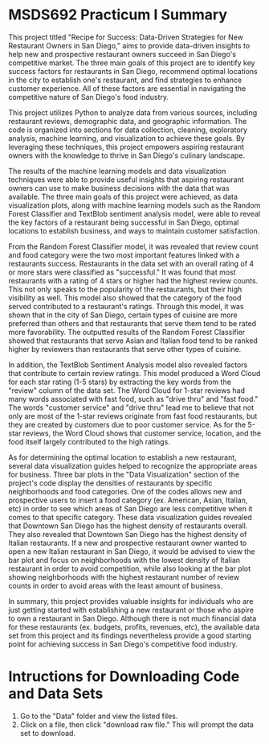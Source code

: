 # MSDS692 Practicum I Summary
This project titled "Recipe for Success: Data-Driven Strategies for New Restaurant Owners in San Diego," aims to provide data-driven insights to help new and prospective restaurant owners succeed in San Diego's competitive market. The three main goals of this project are to identify key success factors for restaurants in San Diego, recommend optimal locations in the city to establish one's restaurant, and find strategies to enhance customer experience. All of these factors are essential in navigating the competitive nature of San Diego's food industry.

This project utilizes Python to analyze data from various sources, including restaurant reviews, demographic data, and geographic information. The code is organized into sections for data collection, cleaning, exploratory analysis, machine learning, and visualization to achieve these goals. By leveraging these techniques, this project empowers aspiring restaurant owners with the knowledge to thrive in San Diego's culinary landscape.

The results of the machine learning models and data visualization techniques were able to provide useful insights that aspiring restaurant owners can use to make business decisions with the data that was available. The three main goals of this project were achieved, as data visualization plots, along with machine learning models such as the Random Forest Classifier and TextBlob sentiment analysis model, were able to reveal the key factors of a restaurant being successful in San Diego, optimal locations to establish business, and ways to maintain customer satisfaction. 

From the Random Forest Classifier model, it was revealed that review count and food category were the two most important features linked with a restaurants success. Restaurants in the data set with an overall rating of 4 or more stars were classified as "successful." It was found that most restaurants with a rating of 4 stars or higher had the highest review counts. This not only speaks to the popularity of the restaurants, but their high visibility as well. This model also showed that the category of the food served contributed to a restaurant's ratings. Through this model, it was shown that in the city of San Diego, certain types of cuisine are more preferred than others and that restaurants that serve them tend to be rated more favorability. The outputted results of the Random Forest Classifier showed that restaurants that serve Asian and Italian food tend to be ranked higher by reviewers than restaurants that serve other types of cuisine. 

In addition, the TextBlob Sentiment Analysis model also revealed factors that contribute to certain review ratings. This model produced a Word Cloud for each star rating (1-5 stars) by extracting the key words from the "review" column of the data set. The Word Cloud for 1-star reviews had many words associated with fast food, such as "drive thru" and "fast food." The words "customer service" and "drive thru" lead me to believe that not only are most of the 1-star reviews originate from fast food restaurants, but they are created by customers due to poor customer service. As for the 5-star reviews, the Word Cloud shows that customer service, location, and the food itself largely contributed to the high ratings. 

As for determining the optimal location to establish a new restaurant, several data visualization guides helped to recognize the appropriate areas for business. Three bar plots in the "Data Visualization" section of the project's code display the densities of restaurants by specific neighborhoods and food categories. One of the codes allows new and prospective users to insert a food category (ex. American, Asian, Italian, etc) in order to see which areas of San Diego are less competitive when it comes to that specific category. These data visualization guides revealed that Downtown San Diego has the highest density of restaurants overall. They also revealed that Downtown San Diego has the highest density of Italian restaurants. If a new and prospective restaurant owner wanted to open a new Italian restaurant in San Diego, it would be advised to view the bar plot and focus on neighborhoods with the lowest density of Italian restaurant in order to avoid competition, while also looking at the bar plot showing neighborhoods with the highest restaurant number of review counts in order to avoid areas with the least amount of business.

In summary, this project provides valuable insights for individuals who are just getting started with establishing a new restaurant or those who aspire to own a restaurant in San Diego. Although there is not much financial data for these restaurants (ex. budgets, profits, revenues, etc), the available data set from this project and its findings nevertheless provide a good starting point for achieving success in San Diego's competitive food industry. 

# Intructions for Downloading Code and Data Sets
1. Go to the "Data" folder and view the listed files.
2. Click on a file, then click "download raw file." This will prompt the data set to download.
